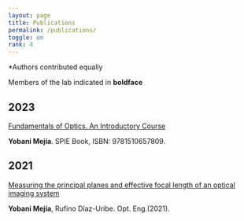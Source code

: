 ```yaml
---
layout: page
title: Publications
permalink: /publications/
toggle: on
rank: 4
---
```

\*Authors contributed equally<br>

Members of the lab indicated in **boldface**

## 2023

[Fundamentals of Optics. An Introductory Course](https://spie.org/Publications/Book/2660874)

**Yobani Mejía**. SPIE Book, ISBN: 9781510657809.

## 2021 

[Measuring the principal planes and effective focal length of an optical imaging system](https://doi.org/10.1117/1.OE.60.10.104105)

**Yobani Mejía**, Rufino Díaz-Uribe. Opt. Eng.(2021).

